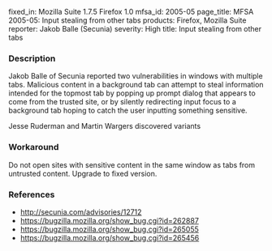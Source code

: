 fixed_in: Mozilla Suite 1.7.5
          Firefox 1.0
mfsa_id: 2005-05
page_title: MFSA 2005-05: Input stealing from other tabs
products: Firefox, Mozilla Suite
reporter: Jakob Balle (Secunia)
severity: High
title: Input stealing from other tabs

<h3>Description</h3>

<p>Jakob Balle of Secunia reported two vulnerabilities in windows with multiple
tabs. Malicious content in a background tab can attempt to steal information
intended for the topmost tab by popping up prompt dialog that appears to come
from the trusted site, or by silently redirecting input focus to a background
tab hoping to catch the user inputting something sensitive.</p>

<p>Jesse Ruderman and Martin Wargers discovered variants</p>

<h3>Workaround</h3>

<p>Do not open sites with sensitive content in the same window as tabs from
untrusted content. Upgrade to fixed version.</p>

<h3>References</h3>

<ul>
  <li><a href="http://secunia.com/advisories/12712">
http://secunia.com/advisories/12712</a></li>
  <li><a href="https://bugzilla.mozilla.org/show_bug.cgi?id=262887">
https://bugzilla.mozilla.org/show_bug.cgi?id=262887</a></li>
  <li><a href="https://bugzilla.mozilla.org/show_bug.cgi?id=265055">
https://bugzilla.mozilla.org/show_bug.cgi?id=265055</a></li>
  <li><a href="https://bugzilla.mozilla.org/show_bug.cgi?id=265456">
https://bugzilla.mozilla.org/show_bug.cgi?id=265456</a></li>
</ul>



